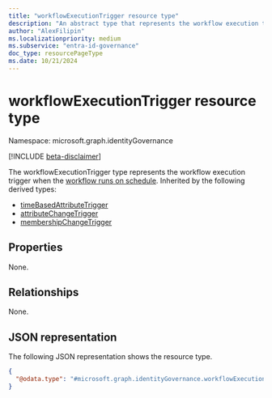 ```yaml
---
title: "workflowExecutionTrigger resource type"
description: "An abstract type that represents the workflow execution trigger when the workflow runs on schedule."
author: "AlexFilipin"
ms.localizationpriority: medium
ms.subservice: "entra-id-governance"
doc_type: resourcePageType
ms.date: 10/21/2024
---
```


# workflowExecutionTrigger resource type

Namespace: microsoft.graph.identityGovernance

[!INCLUDE [beta-disclaimer](../../includes/beta-disclaimer.md)]

The workflowExecutionTrigger type represents the workflow execution trigger when the [workflow runs on schedule](../resources/identitygovernance-triggerandscopebasedconditions.md). Inherited by the following derived types:
+ [timeBasedAttributeTrigger](../resources/identitygovernance-timebasedattributetrigger.md)
+ [attributeChangeTrigger](../resources/identitygovernance-attributechangetrigger.md)
+ [membershipChangeTrigger](../resources/identitygovernance-membershipchangetrigger.md)

## Properties

None.

## Relationships

None.

## JSON representation

The following JSON representation shows the resource type.
<!-- {
  "blockType": "resource",
  "@odata.type": "microsoft.graph.identityGovernance.workflowExecutionTrigger"
}
-->
``` json
{
  "@odata.type": "#microsoft.graph.identityGovernance.workflowExecutionTrigger"
}
```
